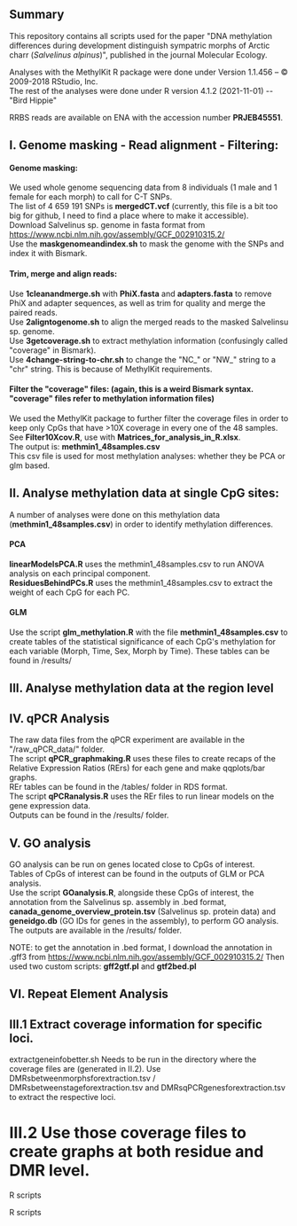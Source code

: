 ## Summary
This repository contains all scripts used for the paper "DNA methylation differences during development distinguish sympatric morphs of Arctic charr (*Salvelinus alpinus*)", published in the journal Molecular Ecology.

Analyses with the MethylKit R package were done under Version 1.1.456 – © 2009-2018 RStudio, Inc.   
The rest of the analyses were done under R version 4.1.2 (2021-11-01) -- "Bird Hippie"

RRBS reads are available on ENA with the accession number **PRJEB45551**.

## I. Genome masking - Read alignment - Filtering:
#### Genome masking:
We used whole genome sequencing data from 8 individuals (1 male and 1 female for each morph) to call for C-T SNPs.  
The list of 4 659 191 SNPs is **mergedCT.vcf** (currently, this file is a bit too big for github, I need to find a place where to make it accessible).   
Download Salvelinus sp. genome in fasta format from https://www.ncbi.nlm.nih.gov/assembly/GCF_002910315.2/          
Use the **maskgenomeandindex.sh**  to mask the genome with the SNPs and index it with Bismark.    

#### Trim, merge and align reads:
Use **1cleanandmerge.sh** with **PhiX.fasta** and **adapters.fasta** to remove PhiX and adapter sequences, as well as trim for quality and merge the paired reads.  
Use **2aligntogenome.sh** to align the merged reads to the masked Salvelinsu sp. genome.  
Use **3getcoverage.sh** to extract methylation information (confusingly called "coverage" in Bismark).  
Use **4change-string-to-chr.sh** to change the "NC_" or "NW_" string to a "chr" string. This is because of MethylKit requirements.

#### Filter the "coverage" files: (again, this is a weird Bismark syntax. "coverage" files refer to methylation information files)
We used the MethylKit package to further filter the coverage files in order to keep only CpGs that have >10X coverage in every one of the 48 samples. 
See **Filter10Xcov.R**, use with **Matrices_for_analysis_in_R.xlsx**.     
The output is: **methmin1_48samples.csv**   
This csv file is used for most methylation analyses: whether they be PCA or glm based.  

## II. Analyse methylation data at single CpG sites:
A number of analyses were done on this methylation data (**methmin1_48samples.csv**) in order to identify methylation differences.

#### PCA
**linearModelsPCA.R** uses the methmin1_48samples.csv to run ANOVA analysis on each principal component.  
**ResiduesBehindPCs.R** uses the methmin1_48samples.csv to extract the weight of each CpG for each PC.

#### GLM
Use the script **glm_methylation.R** with the file **methmin1_48samples.csv** to create tables of the statistical significance of each CpG's methylation for each variable (Morph, Time, Sex, Morph by Time). 
These tables can be found in /results/

## III. Analyse methylation data at the region level
###  


## IV. qPCR Analysis
The raw data files from the qPCR experiment are available in the "/raw_qPCR_data/" folder.        
The script **qPCR_graphmaking.R** uses these files to create recaps of the Relative Expression Ratios (RErs) for each gene and make qqplots/bar graphs.   
REr tables can be found in the /tables/ folder in RDS format.  
The script **qPCRanalysis.R** uses the REr files to run linear models on the gene expression data.       
Outputs can be found in the /results/ folder.    

## V. GO analysis
GO analysis can be run on genes located close to CpGs of interest.  
Tables of CpGs of interest can be found in the outputs of GLM or PCA analysis.  
Use the script **GOanalysis.R**, alongside these CpGs of interest, the annotation from the Salvelinus sp. assembly in .bed format, **canada_genome_overview_protein.tsv** (Salvelinus sp. protein data) and **geneidgo.db** (GO IDs for genes in the assembly), to perform GO analysis.  
The outputs are available in the /results/ folder.

NOTE: to get the annotation in .bed format, I download the annotation in .gff3 from https://www.ncbi.nlm.nih.gov/assembly/GCF_002910315.2/
Then used two custom scripts: **gff2gtf.pl** and **gtf2bed.pl**


## VI. Repeat Element Analysis









## III.1 Extract coverage information for specific loci. 
extractgeneinfobetter.sh 
Needs to be run in the directory where the coverage files are (generated in II.2).
Use DMRsbetweenmorphsforextraction.tsv / DMRsbetweenstageforextraction.tsv and DMRsqPCRgenesforextraction.tsv to extract the respective loci.

# III.2 Use those coverage files to create graphs at both residue and DMR level.

R scripts

R scripts
